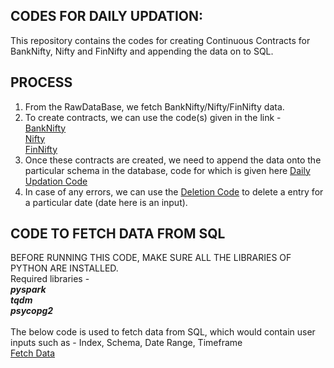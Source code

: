 ## CODES FOR DAILY UPDATION:

This repository contains the codes for creating Continuous Contracts for BankNifty, Nifty and FinNifty and appending the data on to SQL.

## PROCESS 

1. From the RawDataBase, we fetch BankNifty/Nifty/FinNifty data.
2. To create contracts, we can use the code(s) given in the link -<br/>
   [BankNifty](https://github.com/qodeinvestments/Swan-Documentation/blob/main/Database%20Maintenance/SQL/BankNifty_Daily_Contracts.ipynb)<br/>
   [Nifty](https://github.com/qodeinvestments/Swan-Documentation/blob/main/Database%20Maintenance/SQL/Nifty_Daily_Contracts.ipynb)<br/>
   [FinNifty](https://github.com/qodeinvestments/Swan-Documentation/blob/main/Database%20Maintenance/SQL/FinNifty_Daily_Contracts.ipynb)<br/>
3. Once these contracts are created, we need to append the data onto the particular schema in the database, code for which is given here [Daily Updation Code](https://github.com/qodeinvestments/Swan-Documentation/blob/main/Database%20Maintenance/SQL/Daily_Updation_Code.ipynb)
4. In case of any errors, we can use the [Deletion Code](https://github.com/qodeinvestments/Swan-Documentation/blob/main/Database%20Maintenance/SQL/Deletion_Code_UserInput.ipynb) to delete a entry for a particular date (date here is an input).

## CODE TO FETCH DATA FROM SQL
BEFORE RUNNING THIS CODE, MAKE SURE ALL THE LIBRARIES OF PYTHON ARE INSTALLED.
   <br/>Required libraries - <br/>
      ***pyspark***<br/>
      ***tqdm***<br/>
      ***psycopg2***<br/>
<br/>The below code is used to fetch data from SQL, which would contain user inputs such as - Index, Schema, Date Range, Timeframe<br/>
[Fetch Data](https://github.com/qodeinvestments/Swan-Documentation/blob/main/Database%20Maintenance/SQL/Fetch_data_without_tqdm.py)

